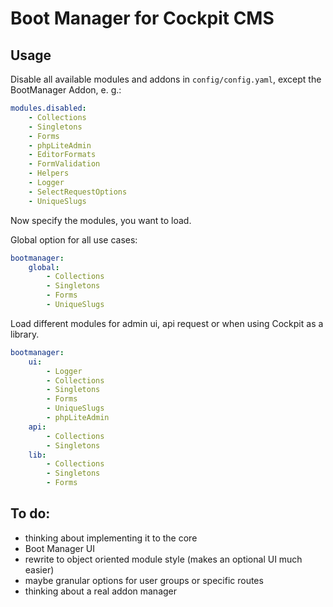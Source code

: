 # Boot Manager for Cockpit CMS

## Usage

Disable all available modules and addons in `config/config.yaml`, except the BootManager Addon, e. g.:

```yaml
modules.disabled:
    - Collections
    - Singletons
    - Forms
    - phpLiteAdmin
    - EditorFormats
    - FormValidation
    - Helpers
    - Logger
    - SelectRequestOptions
    - UniqueSlugs
```

Now specify the modules, you want to load.

Global option for all use cases:

```yaml
bootmanager:
    global:
        - Collections
        - Singletons
        - Forms
        - UniqueSlugs
```

Load different modules for admin ui, api request or when using Cockpit as a library.

```yaml
bootmanager:
    ui:
        - Logger
        - Collections
        - Singletons
        - Forms
        - UniqueSlugs
        - phpLiteAdmin
    api:
        - Collections
        - Singletons
    lib:
        - Collections
        - Singletons
        - Forms
```


## To do:

* thinking about implementing it to the core
* Boot Manager UI
* rewrite to object oriented module style (makes an optional UI much easier)
* maybe granular options for user groups or specific routes
* thinking about a real addon manager
